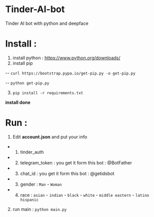 # Tinder-AI-bot
Tinder AI bot with python and deepface

# Install :
1. install python : https://www.python.org/downloads/
2. install pip 

-- `curl https://bootstrap.pypa.io/get-pip.py -o get-pip.py`

-- `python get-pip.py`

3. `pip install -r requirements.txt`

__install done__

# Run :

1. Edit __account.json__ and put your info 

- 1. tinder_auth 

- 2. telegram_token : you get it form this bot : @BotFather

- 3. chat_id : you get it form this bot : @getidsbot

- 3. gender : `Man` - `Woman`

- 4. race : `asian` - `indian` - `black` - `white` - `middle eastern` - `latino hispanic`

2. run main : `python main.py`

